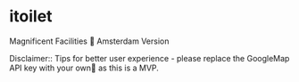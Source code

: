 # itoilet 
Magnificent Facilities 🚽 Amsterdam Version 

Disclaimer:: Tips for better user experience - please replace the GoogleMap API key with your own🙏 as this is a MVP.

